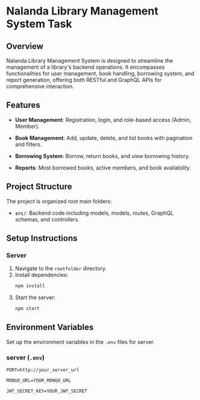 # Nalanda Library Management System Task


## Overview

Nalanda Library Management System is designed to streamline the management of a library's backend operations. It encompasses functionalities for user management, book handling, borrowing system, and report generation, offering both RESTful and GraphQL APIs for comprehensive interaction.

## Features

- **User Management**: Registration, login, and role-based access (Admin, Member).

- **Book Management**:  Add, update, delete, and list books with pagination and filters.

- **Borrowing System**: Borrow, return books, and view borrowing history.

- **Reports**: Most borrowed books, active members, and book availability.


## Project Structure

The project is organized root main folders:

- **`src/`**: Backend code including models, models, routes, GraphQL schemas, and controllers.

## Setup Instructions

### Server

1. Navigate to the `rootfolder` directory.
2. Install dependencies:
    ```bash
    npm install
    ```
3. Start the server:
    ```bash
    npm start
    ```

## Environment Variables

Set up the environment variables in the `.env` files for  server.

### server (`.env`)

```env
PORT=http://your_server_url

MONGO_URL=YOUR_MONGO_URL

JWT_SECRET_KEY=YOUR_JWT_SECRET



